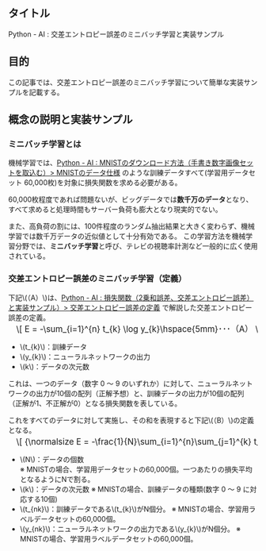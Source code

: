 ## タイトル
Python - AI : 交差エントロピー誤差のミニバッチ学習と実装サンプル

## 目的
この記事では、交差エントロピー誤差のミニバッチ学習について簡単な実装サンプルを記載する。

## 概念の説明と実装サンプル
### ミニバッチ学習とは
機械学習では、[Python - AI : MNISTのダウンロード方法（手書き数字画像セットを取込む）> MNISTのデータ仕様](https://sigma-se.com/detail/19/#:~:text=%E3%83%87%E3%83%BC%E3%82%BF%E3%82%BB%E3%83%83%E3%83%88%EF%BC%8810%2C000%E5%80%8B%EF%BC%89-,MNIST%E3%81%AE%E3%83%87%E3%83%BC%E3%82%BF%E4%BB%95%E6%A7%98,-%E6%A9%9F%E6%A2%B0%E5%AD%A6%E7%BF%92%E3%81%A7%E3%81%AF) のような訓練データすべて(学習用データセット 60,000枚)を対象に損失関数を求める必要がある。

60,000枚程度であれば問題ないが、ビッグデータでは**数千万のデータ**となり、すべて求めると処理時間もサーバー負荷も膨大となり現実的でない。

また、高負荷の割には、100件程度のランダム抽出結果と大きく変わらず、機械学習では数千万データの近似値として十分有効である。
この学習方法を機械学習分野では、**ミニバッチ学習**と呼び、テレビの視聴率計測など一般的に広く使用されている。

### 交差エントロピー誤差のミニバッチ学習（定義）
下記\\(（A）\\)は、[Python - AI : 損失関数（2乗和誤差、交差エントロピー誤差）と実装サンプル）> 交差エントロピー誤差の定義](<https://sigma-se.com/detail/22/#:~:text=array(t))%0A0.0-,%E4%BA%A4%E5%B7%AE%E3%82%A8%E3%83%B3%E3%83%88%E3%83%AD%E3%83%94%E3%83%BC%E8%AA%A4%E5%B7%AE%E3%81%AE%E5%AE%9A%E7%BE%A9,-%E4%BA%A4%E5%B7%AE%E3%82%A8%E3%83%B3%E3%83%88%E3%83%AD%E3%83%94%E3%83%BC%E8%AA%A4%E5%B7%AE>) で解説した交差エントロピー誤差の定義。

<div style="display: flex; margin-left: 1rem; font-size: 1.2em; margin-top: -0.75em; overflow-x: auto; white-space: nowrap;">
\[
E = -\sum_{i=1}^{n} t_{k} \log y_{k}\hspace{5mm}･･･（A）
\]
</div>

- \\(t_{k}\\)：訓練データ
- \\(y_{k}\\)：ニューラルネットワークの出力
- \\(k\\)：データの次元数

これは、一つのデータ（数字 0 ～ 9 のいずれか）に対して、ニューラルネットワークの出力が10個の配列（正解予想）と、訓練データの出力が10個の配列（正解が1、不正解が0）となる損失関数を表している。

これをすべてのデータに対して実施し、その和を表現すると下記\\(（B）\\)の定義となる。

<div style="display: flex; margin-left: 1rem; font-size: 1.2em; margin-top: -0.75em; overflow-x: auto; white-space: nowrap;">
\[
{\normalsize
E = -\frac{1}{N}\sum_{i=1}^{n}\sum_{j=1}^{k} t_{nk} \log \ y_{nk}\hspace{5mm}･･･（B）
}
\]
</div>

- \\(N\\)：データの個数<br>
※ MNISTの場合、学習用データセットの60,000個。一つあたりの損失平均となるようにNで割る。
- \\(k\\)：データの次元数
※ MNISTの場合、訓練データの種類(数字 0 ～ 9 に対応する10個)<br>
- \\(t_{nk}\\)：訓練データである\\(t_{k}\\)がN個分。
※ MNISTの場合、学習用ラベルデータセットの60,000個。<br>
- \\(y_{nk}\\)：ニューラルネットワークの出力である\\(y_{k}\\)がN個分。
※ MNISTの場合、学習用ラベルデータセットの60,000個。
